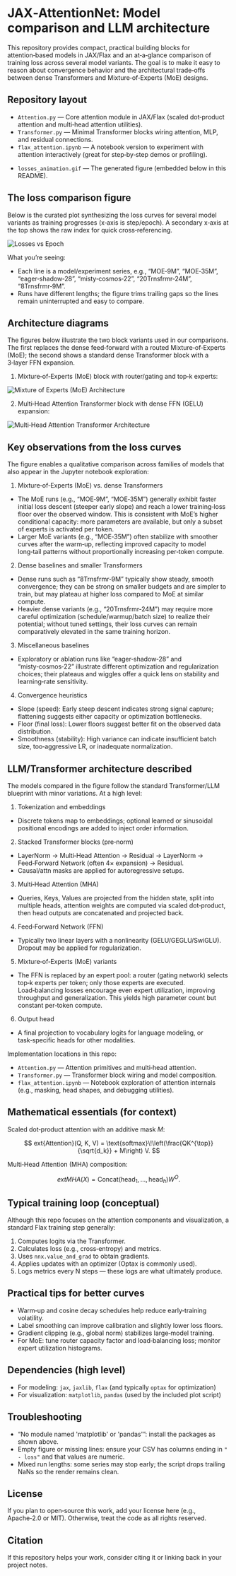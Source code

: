 # JAX‑AttentionNet: Model comparison and LLM architecture

This repository provides compact, practical building blocks for attention‑based models in JAX/Flax and an at‑a‑glance comparison of training loss across several model variants. The goal is to make it easy to reason about convergence behavior and the architectural trade‑offs between dense Transformers and Mixture‑of‑Experts (MoE) designs.


## Repository layout

- `Attention.py` — Core attention module in JAX/Flax (scaled dot‑product attention and multi‑head attention utilities).
- `Transformer.py` — Minimal Transformer blocks wiring attention, MLP, and residual connections.
- `flax_attention.ipynb` — A notebook version to experiment with attention interactively (great for step‑by‑step demos or profiling).
<!-- - `losses_vs_epoch.png` — The generated figure (embedded below in this README). -->
- `losses_animation.gif` — The generated figure (embedded below in this README).


## The loss comparison figure

Below is the curated plot synthesizing the loss curves for several model variants as training progresses (x‑axis is step/epoch). A secondary x‑axis at the top shows the raw index for quick cross‑referencing.

<!-- ![Losses vs Epoch](./losses_vs_epoch.png) -->
![Losses vs Epoch](./losses_animation.gif)

What you’re seeing:

- Each line is a model/experiment series, e.g., “MOE‑9M”, “MOE‑35M”, “eager‑shadow‑28”, “misty‑cosmos‑22”, “20Trnsfrmr‑24M”, “8Trnsfrmr‑9M”.
- Runs have different lengths; the figure trims trailing gaps so the lines remain uninterrupted and easy to compare.


## Architecture diagrams

The figures below illustrate the two block variants used in our comparisons. The first replaces the dense feed‑forward with a routed Mixture‑of‑Experts (MoE); the second shows a standard dense Transformer block with a 3‑layer FFN expansion.

1) Mixture‑of‑Experts (MoE) block with router/gating and top‑k experts:

![Mixture of Experts (MoE) Architecture](./MOE-architecture.png)

2) Multi‑Head Attention Transformer block with dense FFN (GELU) expansion:

![Multi‑Head Attention Transformer Architecture](./Multi-Head-Attention-Transfomer.png)


## Key observations from the loss curves

The figure enables a qualitative comparison across families of models that also appear in the Jupyter notebook exploration:

1) Mixture‑of‑Experts (MoE) vs. dense Transformers
- The MoE runs (e.g., “MOE‑9M”, “MOE‑35M”) generally exhibit faster initial loss descent (steeper early slope) and reach a lower training‑loss floor over the observed window. This is consistent with MoE’s higher conditional capacity: more parameters are available, but only a subset of experts is activated per token.
- Larger MoE variants (e.g., “MOE‑35M”) often stabilize with smoother curves after the warm‑up, reflecting improved capacity to model long‑tail patterns without proportionally increasing per‑token compute.

2) Dense baselines and smaller Transformers
- Dense runs such as “8Trnsfrmr‑9M” typically show steady, smooth convergence; they can be strong on smaller budgets and are simpler to train, but may plateau at higher loss compared to MoE at similar compute.
- Heavier dense variants (e.g., “20Trnsfrmr‑24M”) may require more careful optimization (schedule/warmup/batch size) to realize their potential; without tuned settings, their loss curves can remain comparatively elevated in the same training horizon.

3) Miscellaneous baselines
- Exploratory or ablation runs like “eager‑shadow‑28” and “misty‑cosmos‑22” illustrate different optimization and regularization choices; their plateaus and wiggles offer a quick lens on stability and learning‑rate sensitivity.

4) Convergence heuristics
- Slope (speed): Early steep descent indicates strong signal capture; flattening suggests either capacity or optimization bottlenecks.
- Floor (final loss): Lower floors suggest better fit on the observed data distribution.
- Smoothness (stability): High variance can indicate insufficient batch size, too‑aggressive LR, or inadequate normalization.


## LLM/Transformer architecture described

The models compared in the figure follow the standard Transformer/LLM blueprint with minor variations. At a high level:

1) Tokenization and embeddings
- Discrete tokens map to embeddings; optional learned or sinusoidal positional encodings are added to inject order information.

2) Stacked Transformer blocks (pre‑norm)
- LayerNorm → Multi‑Head Attention → Residual → LayerNorm → Feed‑Forward Network (often 4× expansion) → Residual.
- Causal/attn masks are applied for autoregressive setups.

3) Multi‑Head Attention (MHA)
- Queries, Keys, Values are projected from the hidden state, split into multiple heads, attention weights are computed via scaled dot‑product, then head outputs are concatenated and projected back.

4) Feed‑Forward Network (FFN)
- Typically two linear layers with a nonlinearity (GELU/GEGLU/SwiGLU). Dropout may be applied for regularization.

5) Mixture‑of‑Experts (MoE) variants
- The FFN is replaced by an expert pool: a router (gating network) selects top‑k experts per token; only those experts are executed. Load‑balancing losses encourage even expert utilization, improving throughput and generalization. This yields high parameter count but constant per‑token compute.

6) Output head
- A final projection to vocabulary logits for language modeling, or task‑specific heads for other modalities.

Implementation locations in this repo:
- `Attention.py` — Attention primitives and multi‑head attention.
- `Transformer.py` — Transformer block wiring and model composition.
- `flax_attention.ipynb` — Notebook exploration of attention internals (e.g., masking, head shapes, and debugging utilities).


## Mathematical essentials (for context)

Scaled dot‑product attention with an additive mask $M$:

$$
	ext{Attention}(Q, K, V) = \text{softmax}\!\left(\frac{QK^{\top}}{\sqrt{d_k}} + M\right) V.
$$

Multi‑Head Attention (MHA) composition:

$$
	ext{MHA}(X) = \text{Concat}(\text{head}_1, \dots, \text{head}_h) W^O.
$$


## Typical training loop (conceptual)

Although this repo focuses on the attention components and visualization, a standard Flax training step generally:

1. Computes logits via the Transformer.
2. Calculates loss (e.g., cross‑entropy) and metrics.
3. Uses `nnx.value_and_grad` to obtain gradients.
4. Applies updates with an optimizer (Optax is commonly used).
5. Logs metrics every N steps — these logs are what ultimately produce.

## Practical tips for better curves

- Warm‑up and cosine decay schedules help reduce early‑training volatility.
- Label smoothing can improve calibration and slightly lower loss floors.
- Gradient clipping (e.g., global norm) stabilizes large‑model training.
- For MoE: tune router capacity factor and load‑balancing loss; monitor expert utilization histograms.


## Dependencies (high level)

- For modeling: `jax`, `jaxlib`, `flax` (and typically `optax` for optimization)
- For visualization: `matplotlib`, `pandas` (used by the included plot script)


## Troubleshooting

- “No module named 'matplotlib' or 'pandas'”: install the packages as shown above.
- Empty figure or missing lines: ensure your CSV has columns ending in `" - loss"` and that values are numeric.
- Mixed run lengths: some series may stop early; the script drops trailing NaNs so the render remains clean.


## License

If you plan to open‑source this work, add your license here (e.g., Apache‑2.0 or MIT). Otherwise, treat the code as all rights reserved.


## Citation

If this repository helps your work, consider citing it or linking back in your project notes.

